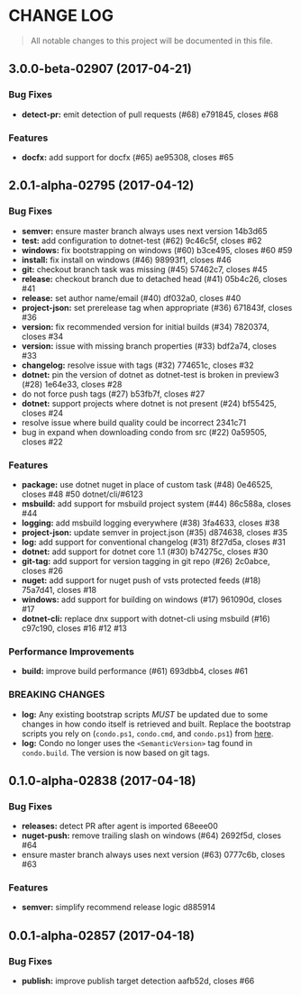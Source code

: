# CHANGE LOG

> All notable changes to this project will be documented in this file.

<a name="3.0.0-beta-02907"></a>
## 3.0.0-beta-02907 (2017-04-21)


### Bug Fixes

* **detect-pr:** emit detection of pull requests (#68) e791845, closes #68


### Features

* **docfx:** add support for docfx (#65) ae95308, closes #65


<a name="2.0.1-alpha-02795"></a>
## 2.0.1-alpha-02795 (2017-04-12)


### Bug Fixes

* **semver:** ensure master branch always uses next version 14b3d65
* **test:** add configuration to dotnet-test (#62) 9c46c5f, closes #62
* **windows:** fix bootstrapping on windows (#60) b3ce495, closes #60 #59
* **install:** fix install on windows (#46) 98993f1, closes #46
* **git:** checkout branch task was missing (#45) 57462c7, closes #45
* **release:** checkout branch due to detached head (#41) 05b4c26, closes #41
* **release:** set author name/email (#40) df032a0, closes #40
* **project-json:** set prerelease tag when appropriate (#36) 671843f, closes #36
* **version:** fix recommended version for initial builds (#34) 7820374, closes #34
* **version:** issue with missing branch properties (#33) bdf2a74, closes #33
* **changelog:** resolve issue with tags (#32) 774651c, closes #32
* **dotnet:** pin the version of dotnet as dotnet-test is broken in preview3 (#28) 1e64e33, closes #28
* do not force push tags (#27) b53fb7f, closes #27
* **dotnet:** support projects where dotnet is not present (#24) bf55425, closes #24
* resolve issue where build quality could be incorrect 2341c71
* bug in expand when downloading condo from src (#22) 0a59505, closes #22


### Features

* **package:** use dotnet nuget in place of custom task (#48) 0e46525, closes #48 #50 dotnet/cli/#6123
* **msbuild:** add support for msbuild project system (#44) 86c588a, closes #44
* **logging:** add msbuild logging everywhere (#38) 3fa4633, closes #38
* **project-json:** update semver in project.json (#35) d874638, closes #35
* **log:** add support for conventional changelog (#31) 8f27d5a, closes #31
* **dotnet:** add support for dotnet core 1.1 (#30) b74275c, closes #30
* **git-tag:** add support for version tagging in git repo (#26) 2c0abce, closes #26
* **nuget:** add support for nuget push of vsts protected feeds (#18) 75a7d41, closes #18
* **windows:** add support for building on windows (#17) 961090d, closes #17
* **dotnet-cli:** replace dnx support with dotnet-cli using msbuild (#16) c97c190, closes #16 #12 #13


### Performance Improvements

* **build:** improve build performance (#61) 693dbb4, closes #61


### BREAKING CHANGES

* **log:** 
Any existing bootstrap scripts *MUST* be updated due to some changes in how condo itself is retrieved and built. Replace the bootstrap scripts you rely on (`condo.ps1`, `condo.cmd`, and `condo.ps1`) from [here](https://github.com/pulsebridge/condo/tree/develop/template).
* **log:** 
Condo no longer uses the ```<SemanticVersion>``` tag found in `condo.build`. The version is now based on git tags.


<a name="0.1.0-alpha-02838"></a>
## 0.1.0-alpha-02838 (2017-04-18)


### Bug Fixes

* **releases:** detect PR after agent is imported 68eee00
* **nuget-push:** remove trailing slash on windows (#64) 2692f5d, closes #64
* ensure master branch always uses next version (#63) 0777c6b, closes #63


### Features

* **semver:** simplify recommend release logic d885914


<a name="0.0.1-alpha-02857"></a>
## 0.0.1-alpha-02857 (2017-04-18)


### Bug Fixes

* **publish:** improve publish target detection aafb52d, closes #66



